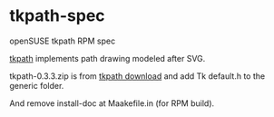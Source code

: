 # tkpath-spec

openSUSE tkpath RPM spec  

[tkpath](https://bitbucket.org/andrew_shadura/tkpath)
implements path drawing modeled after SVG.

tkpath-0.3.3.zip is
from [tkpath download](https://bitbucket.org/andrew_shadura/tkpath/downloads/)
and add Tk default.h to the generic folder.

And remove install-doc at Maakefile.in (for RPM build).
